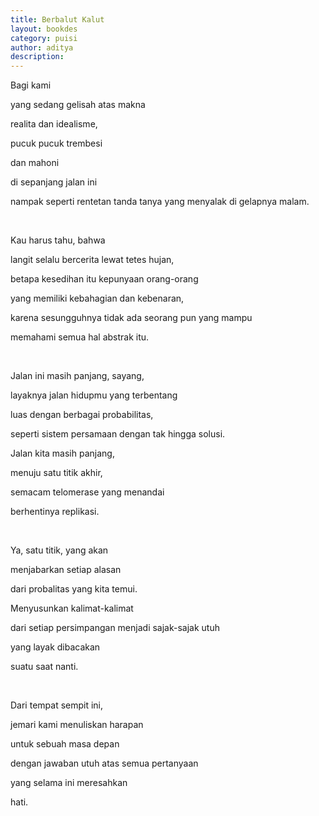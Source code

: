 ```yaml
---
title: Berbalut Kalut
layout: bookdes
category: puisi
author: aditya
description: 
---
```


Bagi kami 

yang sedang gelisah atas makna 

realita dan idealisme, 

pucuk pucuk trembesi 

dan mahoni 

di sepanjang jalan ini 

nampak seperti rentetan tanda tanya yang menyalak di gelapnya malam. 

<br>

Kau harus tahu, bahwa 

langit selalu bercerita lewat tetes hujan, 

betapa kesedihan itu kepunyaan orang-orang 

yang memiliki kebahagian dan kebenaran, 

karena sesungguhnya tidak ada seorang pun yang mampu 

memahami semua hal abstrak itu.

<br>

Jalan ini masih panjang, sayang, 

layaknya jalan hidupmu yang terbentang 

luas dengan berbagai probabilitas, 

seperti sistem persamaan dengan tak hingga solusi. 

Jalan kita masih panjang, 

menuju satu titik akhir, 

semacam telomerase yang menandai 

berhentinya replikasi. 

<br>

Ya, satu titik, yang akan 

menjabarkan setiap alasan 

dari probalitas yang kita temui. 

Menyusunkan kalimat-kalimat 

dari setiap persimpangan menjadi sajak-sajak utuh 

yang layak dibacakan 

suatu saat nanti.

<br>

Dari tempat sempit ini, 

jemari kami menuliskan harapan 

untuk sebuah masa depan 

dengan jawaban utuh atas semua pertanyaan 

yang selama ini meresahkan 

hati.